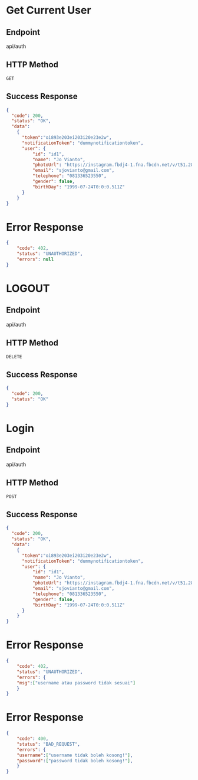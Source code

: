 # **Get Current User**
## Endpoint
api/auth
## HTTP Method
`GET`
## Success Response
```json
{
  "code": 200,
  "status": "OK",
  "data": 
    {   
      "token":"oi893e203ei203i20e23e2w",
      "notificationToken": "dummynotificationtoken",
      "user": {
          "id": "id1",
          "name": "Jo Vianto",
          "photoUrl": "https://instagram.fbdj4-1.fna.fbcdn.net/v/t51.2885-19/s150x150/73239630_468031774064861_2987087825234558976_n.jpg?_nc_ht=instagram.fbdj4-1.fna.fbcdn.net&_nc_cat=105&_nc_ohc=Um9x8ylVsF0AX-UOfYq&oh=2e06080feb002fd8dbef8f250368e527&oe=5FCE4588",
          "email": "sjovianto@gmail.com",
          "telephone": "081336523550",
          "gender": false,
          "birthDay": "1999-07-24T0:0:0.511Z"
      }
    }
}
```

# Error Response
```json
{
	"code": 402,
	"status": "UNAUTHORIZED",
	"errors": null
}
```




# **LOGOUT**
## Endpoint
api/auth
## HTTP Method
`DELETE`
## Success Response
```json
{
  "code": 200,
  "status": "OK"
}
```



# **Login**
## Endpoint
api/auth
## HTTP Method
`POST`
## Success Response
```json
{
  "code": 200,
  "status": "OK",
  "data": 
    {   
      "token":"oi893e203ei203i20e23e2w",
      "notificationToken": "dummynotificationtoken",
      "user": {
          "id": "id1",
          "name": "Jo Vianto",
          "photoUrl": "https://instagram.fbdj4-1.fna.fbcdn.net/v/t51.2885-19/s150x150/73239630_468031774064861_2987087825234558976_n.jpg?_nc_ht=instagram.fbdj4-1.fna.fbcdn.net&_nc_cat=105&_nc_ohc=Um9x8ylVsF0AX-UOfYq&oh=2e06080feb002fd8dbef8f250368e527&oe=5FCE4588",
          "email": "sjovianto@gmail.com",
          "telephone": "081336523550",
          "gender": false,
          "birthDay": "1999-07-24T0:0:0.511Z"
      }
    }
}
```

# Error Response
```json
{
	"code": 402,
	"status": "UNAUTHORIZED",
	"errors": {
    "msg":["username atau password tidak sesuai"]
	}
}
```

# Error Response
```json
{
	"code": 400,
	"status": "BAD_REQUEST",
	"errors": {
    "username":["username tidak boleh kosong!"],
    "password":["password tidak boleh kosong!"],
	}
}
```